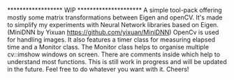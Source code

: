 ****************** WIP *********************
A simple tool-pack offering mostly some matrix transformations between Eigen and openCV.
It's made to simplify my experiments with Neural Network libraries based on Eigen.
(MiniDNN by Yixuan https://github.com/yixuan/MiniDNN)
OpenCv is used for handling images. 
It also features a timer class for measuring elapsed time and a Monitor class.
The Monitor class helps to organise multiple cv::imshow windows on screen.
There are comments inside which help to understand most functions.
This is still work in progress and will be updated in the future.
Feel free to do whatever you want with it.
Cheers!
